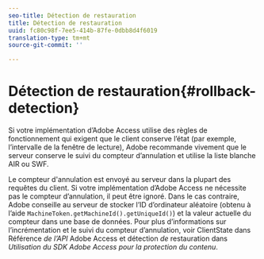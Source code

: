 ```yaml
---
seo-title: Détection de restauration
title: Détection de restauration
uuid: fc80c98f-7ee5-414b-87fe-0dbb8d4f6019
translation-type: tm+mt
source-git-commit: ''

---
```



# Détection de restauration{#rollback-detection}

Si votre implémentation d’Adobe Access utilise des règles de fonctionnement qui exigent que le client conserve l’état (par exemple, l’intervalle de la fenêtre de lecture), Adobe recommande vivement que le serveur conserve le suivi du compteur d’annulation et utilise la liste blanche AIR ou SWF.

Le compteur d&#39;annulation est envoyé au serveur dans la plupart des requêtes du client. Si votre implémentation d’Adobe Access ne nécessite pas le compteur d’annulation, il peut être ignoré. Dans le cas contraire, Adobe conseille au serveur de stocker l’ID d’ordinateur aléatoire (obtenu à l’aide `MachineToken.getMachineId().getUniqueId()`) et la valeur actuelle du compteur dans une base de données. Pour plus d’informations sur l’incrémentation et le suivi du compteur d’annulation, voir ClientState dans Référence *de l’API* Adobe Access et détection *de* restauration dans *Utilisation du SDK Adobe Access pour la protection du contenu*.
